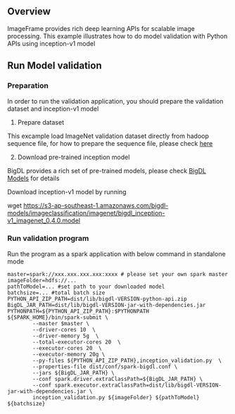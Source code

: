## Overview
ImageFrame provides rich deep learning APIs for scalable image processing. This example illustrates how to do model validation with Python APIs using inception-v1 model

## Run Model validation

### Preparation

In order to run the validation application, you should prepare the validation dataset and inception-v1 model

1) Prepare dataset

This excample load ImageNet validation dataset directly from hadoop sequence file, for how to prepare the sequence file, please check [here](../../../models/inception#prepare-the-data)

2) Download pre-trained inception model

BigDL provides a rich set of pre-trained models, please check [BigDL Models](https://github.com/intel-analytics/analytics-zoo/tree/master/models) for details

Download inception-v1 model by running

wget https://s3-ap-southeast-1.amazonaws.com/bigdl-models/imageclassification/imagenet/bigdl_inception-v1_imagenet_0.4.0.model

### Run validation program

Run the program as a spark application with below command in standalone mode

```shell
master=spark://xxx.xxx.xxx.xxx:xxxx # please set your own spark master
imageFolder=hdfs://...
pathToModel=... #set path to your downloaded model
batchsize=... #total batch size
PYTHON_API_ZIP_PATH=dist/lib/bigdl-VERSION-python-api.zip
BigDL_JAR_PATH=dist/lib/bigdl-VERSION-jar-with-dependencies.jar
PYTHONPATH=${PYTHON_API_ZIP_PATH}:$PYTHONPATH
${SPARK_HOME}/bin/spark-submit \
        --master $master \
        --driver-cores 10  \
        --driver-memory 5g  \
        --total-executor-cores 20  \
        --executor-cores 20  \
        --executor-memory 20g \
        --py-files ${PYTHON_API_ZIP_PATH},inception_validation.py  \
        --properties-file dist/conf/spark-bigdl.conf \
        --jars ${BigDL_JAR_PATH} \
        --conf spark.driver.extraClassPath=${BigDL_JAR_PATH} \
        --conf spark.executor.extraClassPath=dist/lib/bigdl-VERSION-jar-with-dependencies.jar \
        inception_validation.py ${imageFolder} ${pathToModel} ${batchsize}
```
